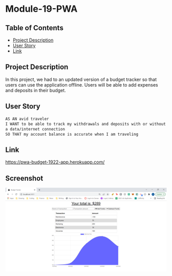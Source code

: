# Module-19-PWA

## Table of Contents
* [Project Description](#project-description)
* [User Story](#user-story)
* [Link](#link)


## Project Description

In this project, we had to an updated version of a budget tracker so that users can use the application offline. Users will be able to add expenses and deposits in their budget.

## User Story

```
AS AN avid traveler
I WANT to be able to track my withdrawals and deposits with or without a data/internet connection
SO THAT my account balance is accurate when I am traveling 
```
## Link

https://pwa-budget-1922-app.herokuapp.com/

## Screenshot
<img alt= "budget tracker" src="https://github.com/raniahj/Module-19-PWA/blob/main/Budget%20Tracker.png" >
